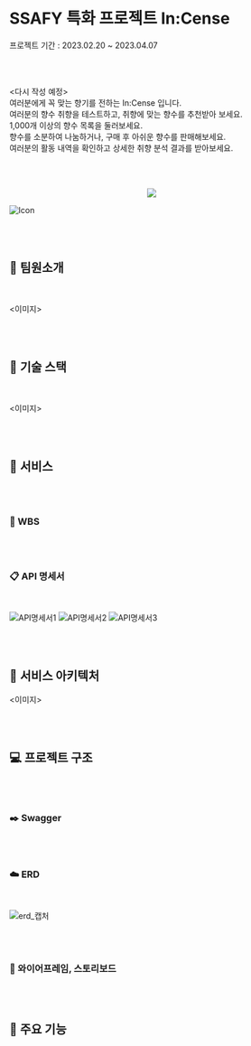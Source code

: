 # **SSAFY 특화 프로젝트 In:Cense**

프로젝트 기간 : 2023.02.20 ~ 2023.04.07

<br><br>

<다시 작성 예정> <br>
여러분에게 꼭 맞는 향기를 전하는 In:Cense 입니다. <br>
여러분의 향수 취향을 테스트하고, 취향에 맞는 향수를 추천받아 보세요. <br>
1,000개 이상의 향수 목록을 둘러보세요. <br>
향수를 소분하여 나눔하거나, 구매 후 아쉬운 향수를 판매해보세요.  <br>
여러분의 활동 내역을 확인하고 상세한 취향 분석 결과를 받아보세요. <br>

<br><br>

<p align="center"><img src= "/uploads/5c07169f8bdef70891859089c98ccaf6/Icon.png"></p>

![Icon](/uploads/5c07169f8bdef70891859089c98ccaf6/Icon.png)

<br><br>

## 🚴 팀원소개

<br>

<이미지>

<br><br>

## 🔧 기술 스택

<br>

<이미지>

<br><br>

## 📂 서비스

<br><br>

### 🔎 WBS

<br><br>

### 📋 API 명세서

<br>

![API명세서1](/uploads/8ad92138373736f84f2b2d460c9731e8/API명세서1.PNG)
![API명세서2](/uploads/18ed542fc4e247edd4d6d6d07e0f98e7/API명세서2.PNG)
![API명세서3](/uploads/7c374673ff6b1815524235e4ba47a2de/API명세서3.PNG)

<br><br>

## 🔌 서비스 아키텍처
<이미지>

<br><br>

## 💻 프로젝트 구조

<br><br>

### ✒️ Swagger

<br><br>

### ☁️ ERD

<br>

![erd_캡처](/uploads/09982031142393488cfe7f25351b0199/erd_캡처.PNG)

<br><br>

### 🎨 와이어프레임, 스토리보드

<br><br>

## 🌈 주요 기능